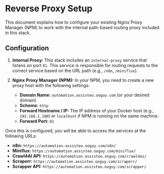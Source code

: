# Reverse Proxy Setup

This document explains how to configure your existing Nginx Proxy Manager (NPM) to work with the internal path-based routing proxy included in this stack.

## Configuration

1.  **Internal Proxy:** This stack includes an `internal-proxy` service that listens on port `81`. This service is responsible for routing requests to the correct service based on the URL path (e.g., `/n8n`, `/miniflux`).

2.  **Nginx Proxy Manager (NPM):** In your NPM, you need to create a new proxy host with the following settings:

    *   **Domain Name:** `automation.assisteo.ooguy.com` (or your desired domain)
    *   **Scheme:** `http`
    *   **Forward Hostname / IP:** The IP address of your Docker host (e.g., `192.168.1.100`) or `localhost` if NPM is running on the same machine.
    *   **Forward Port:** `81`

Once this is configured, you will be able to access the services at the following URLs:

*   **n8n:** `https://automation.assisteo.ooguy.com/n8n/`
*   **Miniflux:** `https://automation.assisteo.ooguy.com/miniflux/`
*   **Crawl4AI API:** `https://automation.assisteo.ooguy.com/crawl4ai/`
*   **Scraperr:** `https://automation.assisteo.ooguy.com/scraperr/`
*   **Scrapper API:** `https://automation.assisteo.ooguy.com/scrapper/`
